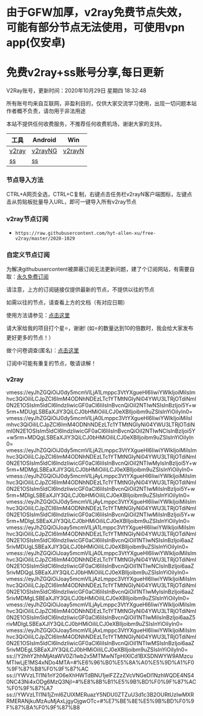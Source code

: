 # 由于GFW加厚，v2ray免费节点失效，可能有部分节点无法使用，可使用vpn app(仅安卓)
# 免费v2ray+ss账号分享,每日更新
V2Ray账号，更新时间：2020年10月29日 星期四 18:32:48

所有账号均来自互联网，非盈利目的，仅供大家交流学习使用，出现一切问题本站作者概不负责，请勿用于非法用途  

本站不提供任何收费服务，不推荐任何收费机场，谢谢大家的支持。

|  工具  | Android  | Win  |  
|  ----  | ----   | ----  |  
| [v2ray](#v2ray)  | [v2rayNG](https://github.com/2dust/v2rayNG/releases/download/1.2.12/v2rayNG_1.2.12.apk) | [v2rayN](https://github.com/2dust/v2rayN/releases/download/3.19/v2rayN-Core.zip) |  
| [ss](#v2ray)  | [ss](https://github.com/shadowsocks/shadowsocks-android/releases/download/v5.1.4/shadowsocks--universal-5.1.4.apk)|  
### 节点导入方法  
CTRL+A网页全选，CTRL+C复制，右键点击任务栏v2rayN客户端图标，左键点击从剪贴板批量导入URL，即可一键导入所有v2ray节点  

### v2ray节点订阅  
- `https://raw.githubusercontent.com/hyt-allen-xu/free-v2ray/master/2020-1029`  

### 自定义节点订阅  
为解决githubusercontent被屏蔽订阅无法更新问题，建了个订阅网站，有需要自取：[永久免费订阅](http://freev2ray.orgfree.com)

请注意，上方的订阅链接仅提供最新的节点，不提供以往的节点

如需以往的节点，请查看上方的文档（有对应日期）

使用方法请参见：[点击这里](https://github.com/hyt-allen-xu/tutorials)

请大家给我的项目打个星⭐，谢谢!
(如⭐的数量达到10的倍数时，我会给大家发布更好更多的节点！）

做个问卷调查(匿名)：[点击这里](https://forms.gle/Xr9RwbGb1hYuMdff7)

订阅中可能有重复的节点，敬请谅解！

### v2ray
vmess://eyJhZGQiOiJ0dy5mcmVlLjA1Lmppc3VtYXgueHl6IiwiYWlkIjoiMiIsImhvc3QiOiIiLCJpZCI6ImM4ODNhNDEzLTc1YTMtNGIyNi04YWU3LTRjOTdiNmI0N2E1OSIsIm5ldCI6IndzIiwicGF0aCI6IiIsInBvcnQiOiI2NTIwNSIsInBzIjoi5Y+w5rm+MDUgLSBEaXJlY3QiLCJ0bHMiOiIiLCJ0eXBlIjoibm9uZSIsInYiOiIyIn0=
vmess://eyJhZGQiOiJ0dy5mcmVlLjA0Lmppc3VtYXgueHl6IiwiYWlkIjoiMiIsImhvc3QiOiIiLCJpZCI6ImM4ODNhNDEzLTc1YTMtNGIyNi04YWU3LTRjOTdiNmI0N2E1OSIsIm5ldCI6IndzIiwicGF0aCI6IiIsInBvcnQiOiI2NTIwNCIsInBzIjoi5Y+w5rm+MDQgLSBEaXJlY3QiLCJ0bHMiOiIiLCJ0eXBlIjoibm9uZSIsInYiOiIyIn0=
vmess://eyJhZGQiOiJ0dy5mcmVlLjA2Lmppc3VtYXgueHl6IiwiYWlkIjoiMiIsImhvc3QiOiIiLCJpZCI6ImM4ODNhNDEzLTc1YTMtNGIyNi04YWU3LTRjOTdiNmI0N2E1OSIsIm5ldCI6IndzIiwicGF0aCI6IiIsInBvcnQiOiI2NTIwMyIsInBzIjoi5Y+w5rm+MDMgLSBEaXJlY3QiLCJ0bHMiOiIiLCJ0eXBlIjoibm9uZSIsInYiOiIyIn0=
vmess://eyJhZGQiOiJ0dy5mcmVlLjAyLmppc3VtYXgueHl6IiwiYWlkIjoiMiIsImhvc3QiOiIiLCJpZCI6ImM4ODNhNDEzLTc1YTMtNGIyNi04YWU3LTRjOTdiNmI0N2E1OSIsIm5ldCI6IndzIiwicGF0aCI6IiIsInBvcnQiOiI2NTIwMiIsInBzIjoi5Y+w5rm+MDIgLSBEaXJlY3QiLCJ0bHMiOiIiLCJ0eXBlIjoibm9uZSIsInYiOiIyIn0=
vmess://eyJhZGQiOiJ0dy5mcmVlLjAyLmppc3VtYXgueHl6IiwiYWlkIjoiMiIsImhvc3QiOiIiLCJpZCI6ImM4ODNhNDEzLTc1YTMtNGIyNi04YWU3LTRjOTdiNmI0N2E1OSIsIm5ldCI6IndzIiwicGF0aCI6IiIsInBvcnQiOiI2NTIwMiIsInBzIjoi5Y+w5rm+MDIgLSBEaXJlY3QiLCJ0bHMiOiIiLCJ0eXBlIjoibm9uZSIsInYiOiIyIn0=
vmess://eyJhZGQiOiJoay5mcmVlLjA1Lmppc3VtYXgueHl6IiwiYWlkIjoiMiIsImhvc3QiOiIiLCJpZCI6ImM4ODNhNDEzLTc1YTMtNGIyNi04YWU3LTRjOTdiNmI0N2E1OSIsIm5ldCI6IndzIiwicGF0aCI6IiIsInBvcnQiOiI1NTIwNSIsInBzIjoi6aaZ5rivMDUgLSBEaXJlY3QiLCJ0bHMiOiIiLCJ0eXBlIjoibm9uZSIsInYiOiIyIn0=
vmess://eyJhZGQiOiJoay5mcmVlLjA0Lmppc3VtYXgueHl6IiwiYWlkIjoiMiIsImhvc3QiOiIiLCJpZCI6ImM4ODNhNDEzLTc1YTMtNGIyNi04YWU3LTRjOTdiNmI0N2E1OSIsIm5ldCI6IndzIiwicGF0aCI6IiIsInBvcnQiOiI1NTIwNCIsInBzIjoi6aaZ5rivMDQgLSBEaXJlY3QiLCJ0bHMiOiIiLCJ0eXBlIjoibm9uZSIsInYiOiIyIn0=
vmess://eyJhZGQiOiJoay5mcmVlLjAzLmppc3VtYXgueHl6IiwiYWlkIjoiMiIsImhvc3QiOiIiLCJpZCI6ImM4ODNhNDEzLTc1YTMtNGIyNi04YWU3LTRjOTdiNmI0N2E1OSIsIm5ldCI6IndzIiwicGF0aCI6IiIsInBvcnQiOiI1NTIwMyIsInBzIjoi6aaZ5rivMDMgLSBEaXJlY3QiLCJ0bHMiOiIiLCJ0eXBlIjoibm9uZSIsInYiOiIyIn0=
vmess://eyJhZGQiOiJoay5mcmVlLjAyLmppc3VtYXgueHl6IiwiYWlkIjoiMiIsImhvc3QiOiIiLCJpZCI6ImM4ODNhNDEzLTc1YTMtNGIyNi04YWU3LTRjOTdiNmI0N2E1OSIsIm5ldCI6IndzIiwicGF0aCI6IiIsInBvcnQiOiI1NTIwMiIsInBzIjoi6aaZ5rivMDIgLSBEaXJlY3QiLCJ0bHMiOiIiLCJ0eXBlIjoibm9uZSIsInYiOiIyIn0=
vmess://eyJhZGQiOiJoay5mcmVlLjAxLmppc3VtYXgueHl6IiwiYWlkIjoiMiIsImhvc3QiOiIiLCJpZCI6ImM4ODNhNDEzLTc1YTMtNGIyNi04YWU3LTRjOTdiNmI0N2E1OSIsIm5ldCI6IndzIiwicGF0aCI6IiIsInBvcnQiOiI1NTIwMSIsInBzIjoi6aaZ5rivMDEgLSBEaXJlY3QiLCJ0bHMiOiIiLCJ0eXBlIjoibm9uZSIsInYiOiIyIn0=
ss://Y2hhY2hhMjAtaWV0Zi1wb2x5MTMwNTpHIXlCd1BXSDNWYW9AMzcuMTIwLjE1MS4xNDo4MTA=#%E6%96%B0%E5%8A%A0%E5%9D%A1%F0%9F%87%B8%F0%9F%87%AC
ss://YWVzLTI1Ni1nY206eXhHWTdBNU1jelFZZzZVcVNGeDl1NzhWQDE4NS40NC43Ni4xODg6MzQ3NjI=#%E8%8B%B1%E5%9B%BD%F0%9F%87%AC%F0%9F%87%A7
ss://YWVzLTI1Ni1jZmI6ZUlXMERuazY5NDU0ZTZuU3d1c3B2OURtUzIwMXRRMERANjkuMzAuMjAxLjgyOjgwOTc=#%E7%BE%8E%E5%9B%BD%F0%9F%87%BA%F0%9F%87%B8
